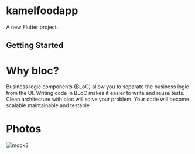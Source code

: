 # kamelfoodapp

A new Flutter project.

## Getting Started
# Why bloc?
Business logic components (BLoC) allow you to separate the business logic from the UI.
Writing code in BLoC makes it easier to write and reuse tests. 
Clean architecture with bloc will solve your problem. Your code will become scalable maintainable and testable

# Photos
![mock3](https://user-images.githubusercontent.com/14231362/142599204-865d0eb5-a70a-48a3-b1d0-0a68cbd6d034.jpg)
